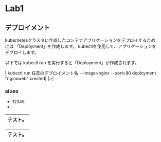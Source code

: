 # Lab1

## デプロイメント
kubernetesクラスタに作成したコンテナアプリケーションをデプロイするためには 「Deployment」を作成します。 kubectlを使用して、アプリケーションをデプロイします。

以下では kubectl run を実行すると「Deployment」が作成されます。

| kubectl run 任意のデプロイメント名 --image=nginx --port=80
deployment "nginxweb" created|
|:-|

### aiueo

* 12345
* 
|テスト。|
|:-|

|テスト。|
|:-|
